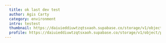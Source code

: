 ```yaml
---
  title: ok last dev test
  author: Agis Carty
  category: environment
  intro: testest
  thumbnail: https://daiuieddiuwtzqtsxaoh.supabase.co/storage/v1/object/public/images/articles/ok-last-dev-testthumbnail:7e8095c2f7ed46edbea626d4c167870c
  profile: https://daiuieddiuwtzqtsxaoh.supabase.co/storage/v1/object/public/images/users/8f158250-e7e5-4d32-b6e7-570cf06c680d-profile.jpg
---
```


    
